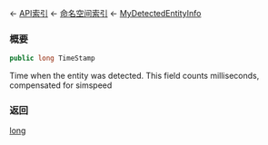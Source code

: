 ← [API索引](Api-Index) ← [命名空间索引](Namespace-Index) ← [MyDetectedEntityInfo](Sandbox.ModAPI.Ingame.MyDetectedEntityInfo)

### 概要

```csharp
public long TimeStamp
```

Time when the entity was detected. This field counts milliseconds, compensated for simspeed

### 返回

[long](https://docs.microsoft.com/en-us/dotnet/api/System.Int64?view=netframework-4.6)

